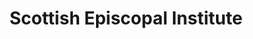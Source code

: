 ---
layout: link
link_url: https://sei.scot/resources/
title: Scottish Episcopal Institute
source: Scottish Episcopal Church
card: 
petal: Training & Education
task: 
---